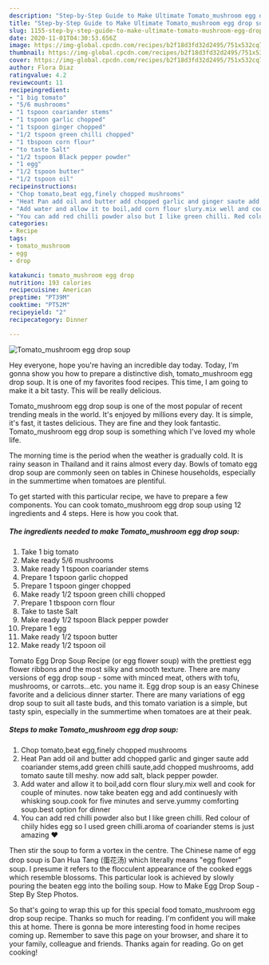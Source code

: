 ```yaml
---
description: "Step-by-Step Guide to Make Ultimate Tomato_mushroom egg drop soup"
title: "Step-by-Step Guide to Make Ultimate Tomato_mushroom egg drop soup"
slug: 1155-step-by-step-guide-to-make-ultimate-tomato-mushroom-egg-drop-soup
date: 2020-11-01T04:30:53.656Z
image: https://img-global.cpcdn.com/recipes/b2f18d3fd32d2495/751x532cq70/tomato_mushroom-egg-drop-soup-recipe-main-photo.jpg
thumbnail: https://img-global.cpcdn.com/recipes/b2f18d3fd32d2495/751x532cq70/tomato_mushroom-egg-drop-soup-recipe-main-photo.jpg
cover: https://img-global.cpcdn.com/recipes/b2f18d3fd32d2495/751x532cq70/tomato_mushroom-egg-drop-soup-recipe-main-photo.jpg
author: Flora Diaz
ratingvalue: 4.2
reviewcount: 11
recipeingredient:
- "1 big tomato"
- "5/6 mushrooms"
- "1 tspoon coariander stems"
- "1 tspoon garlic chopped"
- "1 tspoon ginger chopped"
- "1/2 tspoon green chilli chopped"
- "1 tbspoon corn flour"
- "to taste Salt"
- "1/2 tspoon Black pepper powder"
- "1 egg"
- "1/2 tspoon butter"
- "1/2 tspoon oil"
recipeinstructions:
- "Chop tomato,beat egg,finely chopped mushrooms"
- "Heat Pan add oil and butter add chopped garlic and ginger saute add coariander stems,add green chilli saute,add chopped mushrooms, add tomato saute till meshy. now add salt, black pepper powder."
- "Add water and allow it to boil,add corn flour slury.mix well and cook for couple of minutes. now take beaten egg and add continuesly with whisking soup.cook for five minutes and serve.yummy comforting soup.best option for dinner"
- "You can add red chilli powder also but I like green chilli. Red colour of chiily hides egg so I used green chilli.aroma of coariander stems is just amazing ❤️"
categories:
- Recipe
tags:
- tomato_mushroom
- egg
- drop

katakunci: tomato_mushroom egg drop 
nutrition: 193 calories
recipecuisine: American
preptime: "PT39M"
cooktime: "PT52M"
recipeyield: "2"
recipecategory: Dinner

---
```



![Tomato_mushroom egg drop soup](https://img-global.cpcdn.com/recipes/b2f18d3fd32d2495/751x532cq70/tomato_mushroom-egg-drop-soup-recipe-main-photo.jpg)

Hey everyone, hope you're having an incredible day today. Today, I'm gonna show you how to prepare a distinctive dish, tomato_mushroom egg drop soup. It is one of my favorites food recipes. This time, I am going to make it a bit tasty. This will be really delicious.

Tomato_mushroom egg drop soup is one of the most popular of recent trending meals in the world. It's enjoyed by millions every day. It is simple, it's fast, it tastes delicious. They are fine and they look fantastic. Tomato_mushroom egg drop soup is something which I've loved my whole life.

The morning time is the period when the weather is gradually cold. It is rainy season in Thailand and it rains almost every day. Bowls of tomato egg drop soup are commonly seen on tables in Chinese households, especially in the summertime when tomatoes are plentiful.


To get started with this particular recipe, we have to prepare a few components. You can cook tomato_mushroom egg drop soup using 12 ingredients and 4 steps. Here is how you cook that.

<!--inarticleads1-->

##### The ingredients needed to make Tomato_mushroom egg drop soup:

1. Take 1 big tomato
1. Make ready 5/6 mushrooms
1. Make ready 1 tspoon coariander stems
1. Prepare 1 tspoon garlic chopped
1. Prepare 1 tspoon ginger chopped
1. Make ready 1/2 tspoon green chilli chopped
1. Prepare 1 tbspoon corn flour
1. Take to taste Salt
1. Make ready 1/2 tspoon Black pepper powder
1. Prepare 1 egg
1. Make ready 1/2 tspoon butter
1. Make ready 1/2 tspoon oil


Tomato Egg Drop Soup Recipe (or egg flower soup) with the prettiest egg flower ribbons and the most silky and smooth texture. There are many versions of egg drop soup - some with minced meat, others with tofu, mushrooms, or carrots…etc. you name it. Egg drop soup is an easy Chinese favorite and a delicious dinner starter. There are many variations of egg drop soup to suit all taste buds, and this tomato variation is a simple, but tasty spin, especially in the summertime when tomatoes are at their peak. 

<!--inarticleads2-->

##### Steps to make Tomato_mushroom egg drop soup:

1. Chop tomato,beat egg,finely chopped mushrooms
1. Heat Pan add oil and butter add chopped garlic and ginger saute add coariander stems,add green chilli saute,add chopped mushrooms, add tomato saute till meshy. now add salt, black pepper powder.
1. Add water and allow it to boil,add corn flour slury.mix well and cook for couple of minutes. now take beaten egg and add continuesly with whisking soup.cook for five minutes and serve.yummy comforting soup.best option for dinner
1. You can add red chilli powder also but I like green chilli. Red colour of chiily hides egg so I used green chilli.aroma of coariander stems is just amazing ❤️


Then stir the soup to form a vortex in the centre. The Chinese name of egg drop soup is Dan Hua Tang (蛋花汤) which literally means &#34;egg flower&#34; soup. I presume it refers to the flocculent appearance of the cooked eggs which resemble blossoms. This particular look is achieved by slowly pouring the beaten egg into the boiling soup. How to Make Egg Drop Soup - Step By Step Photos. 

So that's going to wrap this up for this special food tomato_mushroom egg drop soup recipe. Thanks so much for reading. I'm confident you will make this at home. There is gonna be more interesting food in home recipes coming up. Remember to save this page on your browser, and share it to your family, colleague and friends. Thanks again for reading. Go on get cooking!

